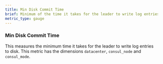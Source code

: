 ```yaml
---
title: Min Disk Commit Time
brief: Minimum of the time it takes for the leader to write log entries to disk
metric_type: gauge
---
```

### Min Disk Commit Time
This measures the minimum time it takes for the leader to write log entries to disk. This metric has the dimensions `datacenter`, `consul_node` and `consul_mode`.